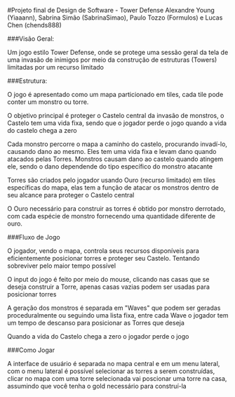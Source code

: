 #Projeto final de Design de Software - Tower Defense
Alexandre Young (Yiaaann), Sabrina Simão (SabrinaSimao), Paulo Tozzo (Formulos) e Lucas Chen (chends888)

###Visão Geral:

  Um jogo estilo Tower Defense, onde se protege uma sessão geral da tela de uma invasão de inimigos por meio da construção de estruturas (Towers) limitadas por um recurso limitado

###Estrutura:

  O jogo é apresentado como um mapa particionado em tiles, cada tile pode conter um monstro ou torre.

  O objetivo principal é proteger o Castelo central da invasão de monstros, o Castelo tem uma vida fixa, sendo que o jogador perde o jogo quando a vida do castelo chega a zero

  Cada monstro percorre o mapa a caminho do castelo, procurando invadí-lo, causando dano ao mesmo. Eles tem uma vida fixa e levam dano quando atacados pelas Torres. Monstros causam dano ao castelo quando atingem ele, sendo o dano dependende do tipo específico do monstro atacante

  Torres são criados pelo jogador usando Ouro (recurso limitado) em tiles específicas do mapa, elas tem a função de atacar os monstros dentro de seu alcance para proteger o Castelo central

  O Ouro necessário para construir as torres é obtido por monstro derrotado, com cada espécie de monstro fornecendo uma quantidade diferente de ouro.

###Fluxo de Jogo

  O jogador, vendo o mapa, controla seus recursos disponíveis para eficientemente posicionar torres e proteger seu Castelo. Tentando sobreviver pelo maior tempo possível

  O input do jogo é feito por meio do mouse, clicando nas casas que se deseja construir a Torre, apenas casas vazias podem ser usadas para posicionar torres

  A geração dos monstros é separada em "Waves" que podem ser geradas proceduralmente ou seguindo uma lista fixa, entre cada Wave o jogador tem um tempo de descanso para posicionar as Torres que deseja

  Quando a vida do Castelo chega a zero o jogador perde o jogo

###Como Jogar

 A interface de usuário é separada no mapa central e em um menu lateral, com o menu lateral é possível selecionar as torres a serem construídas, clicar no mapa com uma torre selecionada vai poscionar uma torre na casa, assumindo que você tenha o gold necessário para construí-la
